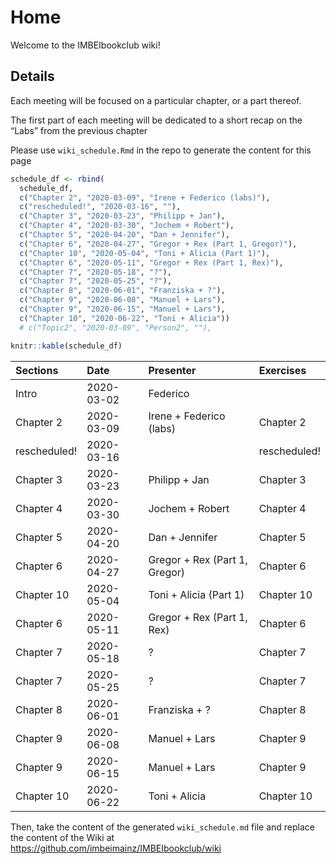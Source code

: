
# Home

Welcome to the IMBEIbookclub wiki\!

## Details

Each meeting will be focused on a particular chapter, or a part thereof.

The first part of each meeting will be dedicated to a short recap on the
“Labs” from the previous chapter

Please use `wiki_schedule.Rmd` in the repo to generate the content for
this page

``` r
schedule_df <- rbind(
  schedule_df,
  c("Chapter 2", "2020-03-09", "Irene + Federico (labs)"),
  c("rescheduled!", "2020-03-16", ""),
  c("Chapter 3", "2020-03-23", "Philipp + Jan"),
  c("Chapter 4", "2020-03-30", "Jochem + Robert"),
  c("Chapter 5", "2020-04-20", "Dan + Jennifer"),
  c("Chapter 6", "2020-04-27", "Gregor + Rex (Part 1, Gregor)"),
  c("Chapter 10", "2020-05-04", "Toni + Alicia (Part 1)"),
  c("Chapter 6", "2020-05-11", "Gregor + Rex (Part 1, Rex)"),
  c("Chapter 7", "2020-05-18", "?"),
  c("Chapter 7", "2020-05-25", "?"),
  c("Chapter 8", "2020-06-01", "Franziska + ?"),
  c("Chapter 9", "2020-06-08", "Manuel + Lars"),
  c("Chapter 9", "2020-06-15", "Manuel + Lars"),
  c("Chapter 10", "2020-06-22", "Toni + Alicia"))
  # c("Topic2", "2020-03-09", "Person2", ""),
```

``` r
knitr::kable(schedule_df)
```

| Sections      | Date       | Presenter                     | Exercises     |
| :------------ | :--------- | :---------------------------- | :------------ |
| Intro         | 2020-03-02 | Federico                      |               |
| Chapter 2     | 2020-03-09 | Irene + Federico (labs)       | Chapter 2     |
| rescheduled\! | 2020-03-16 |                               | rescheduled\! |
| Chapter 3     | 2020-03-23 | Philipp + Jan                 | Chapter 3     |
| Chapter 4     | 2020-03-30 | Jochem + Robert               | Chapter 4     |
| Chapter 5     | 2020-04-20 | Dan + Jennifer                | Chapter 5     |
| Chapter 6     | 2020-04-27 | Gregor + Rex (Part 1, Gregor) | Chapter 6     |
| Chapter 10    | 2020-05-04 | Toni + Alicia (Part 1)        | Chapter 10    |
| Chapter 6     | 2020-05-11 | Gregor + Rex (Part 1, Rex)    | Chapter 6     |
| Chapter 7     | 2020-05-18 | ?                             | Chapter 7     |
| Chapter 7     | 2020-05-25 | ?                             | Chapter 7     |
| Chapter 8     | 2020-06-01 | Franziska + ?                 | Chapter 8     |
| Chapter 9     | 2020-06-08 | Manuel + Lars                 | Chapter 9     |
| Chapter 9     | 2020-06-15 | Manuel + Lars                 | Chapter 9     |
| Chapter 10    | 2020-06-22 | Toni + Alicia                 | Chapter 10    |

Then, take the content of the generated `wiki_schedule.md` file and
replace the content of the Wiki at
<https://github.com/imbeimainz/IMBEIbookclub/wiki>

